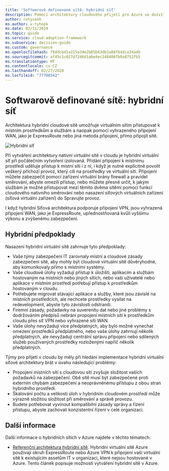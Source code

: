 ```yaml
---
title: 'Softwarově definované sítě: hybridní síť'
description: Pomocí architektury cloudového přijetí pro Azure se dozvíte, jak můžou hybridní sítě propojit cloudové virtuální sítě s místními prostředky.
author: rotycenh
ms.author: v-tyhopk
ms.date: 02/11/2019
ms.topic: guide
ms.service: cloud-adoption-framework
ms.subservice: decision-guide
ms.custom: governance
ms.openlocfilehash: f84dcbd1a215a34e2b05b63db2a08f64dca34a4b
ms.sourcegitcommit: af45c1c027d7246d1a6e4ec248406fb9a8752fb5
ms.translationtype: MT
ms.contentlocale: cs-CZ
ms.lasthandoff: 02/27/2020
ms.locfileid: "77708542"
---
```

# <a name="software-defined-networking-hybrid-network"></a>Softwarově definované sítě: hybridní síť

Architektura hybridní cloudové sítě umožňuje virtuálním sítím přistupovat k místním prostředkům a službám a naopak pomocí vyhrazeného připojení WAN, jako je ExpressRoute nebo jiná metoda připojení, přímo připojit sítě.

![Hybridní síť](https://docs.microsoft.com/azure/architecture/reference-architectures/hybrid-networking/images/expressroute.png)

Při vytváření architektury nativní virtuální sítě v cloudu je hybridní virtuální síť při počátečním vytvoření izolovaná. Přidání připojení k místnímu prostředí uděluje přístup k místní síti i z ní, i když je nutné explicitně povolit veškerý příchozí provoz, který cílí na prostředky ve virtuální síti. Připojení můžete zabezpečit pomocí zařízení virtuální brány firewall a pravidel směrování, abyste omezili přístup, nebo můžete přesně určit, k jakým službám je možné přistupovat mezi těmito dvěma sítěmi pomocí funkcí cloudového nativního směrování nebo nasazení síťových virtuálních zařízení (síťová virtuální zařízení) do Spravujte provoz.

I když hybridní Síťová architektura podporuje připojení VPN, jsou vyhrazená připojení WAN, jako je ExpressRoute, upřednostňovaná kvůli vyššímu výkonu a zvýšenému zabezpečení.

## <a name="hybrid-assumptions"></a>Hybridní předpoklady

Nasazení hybridní virtuální sítě zahrnuje tyto předpoklady:

- Vaše týmy zabezpečení IT zarovnaly místní a cloudové zásady zabezpečení sítě, aby mohly být cloudové virtuální sítě důvěryhodné, aby komunikovaly přímo s místními systémy.
- Vaše cloudové úlohy vyžadují přístup k úložišti, aplikacím a službám hostovaným na místních nebo jiných sítích, nebo vaši uživatelé nebo aplikace v místním prostředí potřebují přístup k prostředkům hostovaným v cloudu.
- Potřebujete migrovat stávající aplikace a služby, které jsou závislé na místních prostředcích, ale nechcete prostředky vysílat na redevelopment, abyste tyto závislosti odstranili.
- Firemní zásady, požadavky na suverenitu dat nebo jiné problémy s dodržováním předpisů nebrání propojení místních sítí k prostředkům cloudu přes síť VPN nebo vyhrazené síti WAN.
- Vaše úlohy nevyžadují více předplatných, aby bylo možné vynechat omezení prostředků předplatného, nebo vaše úlohy zahrnují několik předplatných, ale nevyžadují centrální správu připojení nebo sdílených služeb používaných prostředky rozloženými napříč několik předplatných.

Týmy pro přijetí v cloudu by měly při hledání implementace hybridní virtuální síťové architektury brát v úvahu následující problémy:

- Propojení místních sítí s cloudovou sítí zvyšuje složitost vašich požadavků na zabezpečení. Obě sítě musí být zabezpečené proti externím chybám zabezpečení a neoprávněnému přístupu z obou stran hybridního prostředí.
- Škálování počtu a velikosti úloh v hybridním cloudovém prostředí může výrazně složitou složitost při směrování a správě provozu.
- Budete potřebovat vyvinout kompatibilní zásady správy a řízení přístupu, abyste zachovali konzistentní řízení v celé organizaci.

## <a name="learn-more"></a>Další informace

Další informace o hybridních sítích v Azure najdete v těchto tématech:

- [Referenční architektura hybridní sítě](https://docs.microsoft.com/azure/architecture/reference-architectures/hybrid-networking/expressroute). Hybridní virtuální sítě Azure používají okruh ExpressRoute nebo Azure VPN k připojení vaší virtuální sítě k existujícím assetům IT v organizaci, které nejsou hostované v Azure. Tento článek popisuje možnosti vytváření hybridní sítě v Azure.
